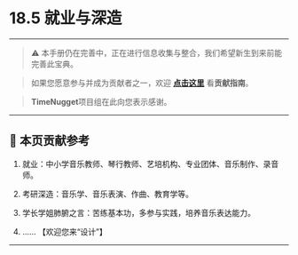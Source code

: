 # 18.5 就业与深造

---

> ⚠️ 本手册仍在完善中，正在进行信息收集与整合，我们希望新生到来前能完善此宝典。  

> 如果您愿意参与并成为贡献者之一，欢迎 **[点击这里](/CONTRIBUTING.md)** 看**贡献指南**。

> **TimeNugget**项目组在此向您表示感谢。

---

## 📌 本页贡献参考

1. 就业：中小学音乐教师、琴行教师、艺培机构、专业团体、音乐制作、录音师。

2. 考研深造：音乐学、音乐表演、作曲、教育学等。

3. 学长学姐肺腑之言：苦练基本功，多参与实践，培养音乐表达能力。

4. ……  【欢迎您来“设计”】

---
